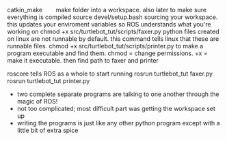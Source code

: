 catkin_make	&nbsp;&nbsp;&nbsp;&nbsp;&nbsp;&nbsp; make folder into a workspace. also later to make sure everything is compiled
source devel/setup.bash				                  sourcing your workspace. this updates your enviroment variables so ROS understands what you're working on
chmod +x src/turtlebot_tut/scripts/faxer.py	    python files created on linux are not runnable by default. this command tells linux that these are runnable files.
chmod +x src/turtlebot_tut/scripts/printer.py 	to make a program executable and find them. chmod = change permissions. +x = make it executable. then find path to faxer and printer

roscore						                              tells ROS as a whole to start running
rosrun turtlebot_tut faxer.py
rosrun turtlebot_tut printer.py

- two complete separate programs are talking to one another through the magic of ROS!
- not too complicated; most difficult part was getting the workspace set up
- writing the programs is just like any other python program except with a little bit of extra spice
